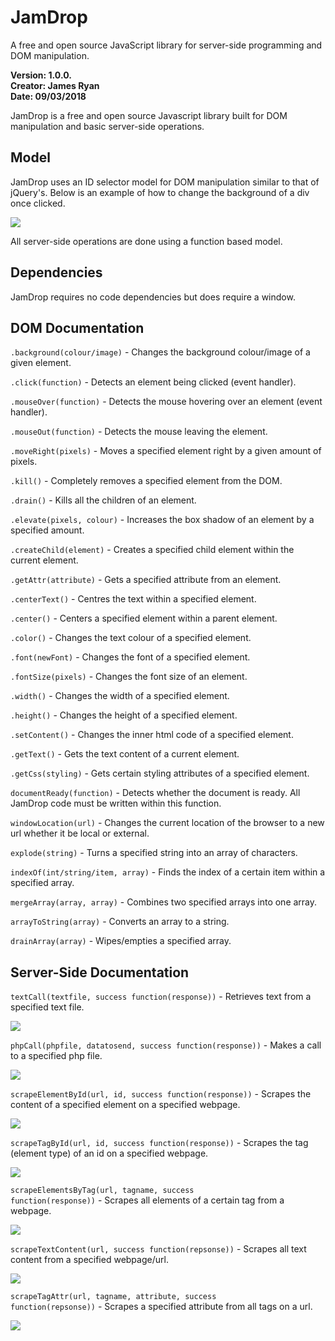 # JamDrop
A free and open source JavaScript library for server-side programming and DOM manipulation. 

<b>Version: 1.0.0.</b>
<br>
<b>Creator: James Ryan</b>
<br>
<b>Date: 09/03/2018</b>

JamDrop is a free and open source Javascript library built for DOM manipulation and basic server-side operations.

<h2><b>Model</b></h2>

JamDrop uses an ID selector model for DOM manipulation similar to that of jQuery's.
Below is an example of how to change the background of a div once clicked.

<img src="codeExampleOne.png"/>

All server-side operations are done using a function based model.

<h2><b>Dependencies</b></h2>

JamDrop requires no code dependencies but does require a window.

<h2><b>DOM Documentation</b></h2>

<code>.background(colour/image)</code> - Changes the background colour/image of a given element.

<code>.click(function)</code> - Detects an element being clicked (event handler).

<code>.mouseOver(function)</code> - Detects the mouse hovering over an element (event handler).

<code>.mouseOut(function)</code> - Detects the mouse leaving the element.

<code>.moveRight(pixels)</code> - Moves a specified element right by a given amount of pixels.

<code>.kill()</code> - Completely removes a specified element from the DOM.

<code>.drain()</code> - Kills all the children of an element.

<code>.elevate(pixels, colour)</code> - Increases the box shadow of an element by a specified amount.

<code>.createChild(element)</code> - Creates a specified child element within the current element.

<code>.getAttr(attribute)</code> - Gets a specified attribute from an element.

<code>.centerText()</code> - Centres the text within a specified element.

<code>.center()</code> - Centers a specified element within a parent element.

<code>.color()</code> - Changes the text colour of a specified element.

<code>.font(newFont)</code> - Changes the font of a specified element.

<code>.fontSize(pixels)</code> - Changes the font size of an element.

<code>.width()</code> - Changes the width of a specified element.

<code>.height()</code> - Changes the height of a specified element.

<code>.setContent()</code> - Changes the inner html code of a specified element.

<code>.getText()</code> - Gets the text content of a current element.

<code>.getCss(styling)</code> - Gets certain styling attributes of a specified element.

<code>documentReady(function)</code> - Detects whether the document is ready. All JamDrop code must be written within this function.
  
<code>windowLocation(url)</code> - Changes the current location of the browser to a new url whether it be local or external.

<code>explode(string)</code> - Turns a specified string into an array of characters.

<code>indexOf(int/string/item, array)</code> - Finds the index of a certain item within a specified array.

<code>mergeArray(array, array)</code> - Combines two specified arrays into one array.

<code>arrayToString(array)</code> - Converts an array to a string.

<code>drainArray(array)</code> - Wipes/empties a specified array.

<h2><b>Server-Side Documentation</b></h2>

<code>textCall(textfile, success function(response))</code> - Retrieves text from a specified text file.

<img src="textCall.png"/>

<code>phpCall(phpfile, datatosend, success function(response))</code> - Makes a call to a specified php file.

<img src="phpCall.png"/>

<code>scrapeElementById(url, id, success function(response))</code> - Scrapes the content of a specified element on a specified webpage.

<img src="scrapeElementById.png"/>

<code>scrapeTagById(url, id, success function(response))</code> - Scrapes the tag (element type) of an id on a specified webpage.

<img src="scrapeTagById.png"/>

<code>scrapeElementsByTag(url, tagname, success function(response))</code> - Scrapes all elements of a certain tag from a webpage.

<img src="scrapeElementsByTag.png"/>
          
<code>scrapeTextContent(url, success function(repsonse))</code> - Scrapes all text content from a specified webpage/url.

<img src="scrapeTextContent()"/>

<code>scrapeTagAttr(url, tagname, attribute, success function(repsonse))</code> - Scrapes a specified attribute from all tags on a url.

<img src="scrapeTagAttr.png"/>
